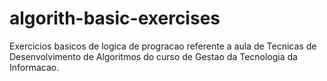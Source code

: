 # algorith-basic-exercises
Exercicios basicos de logica de progracao referente a aula de Tecnicas de Desenvolvimento de Algoritmos do curso de Gestao da Tecnologia da Informacao.

